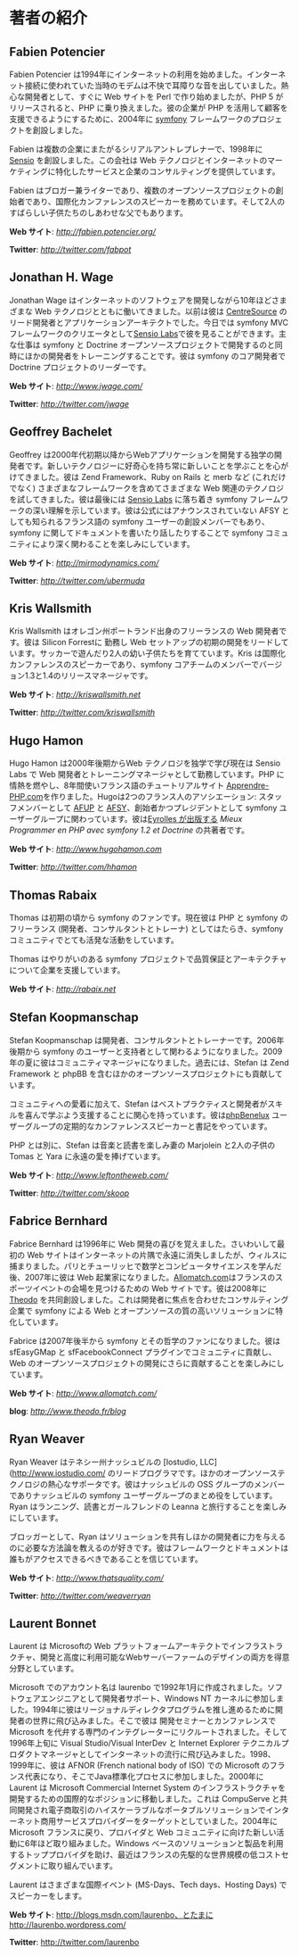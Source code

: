 著者の紹介
==========

Fabien Potencier
----------------

Fabien Potencier は1994年にインターネットの利用を始めました。インターネット接続に使われていた当時のモデムは不快で耳障りな音を出していました。熱心な開発者として、すぐに Web サイトを Perl で作り始めましたが、PHP 5 がリリースされると、PHP に乗り換えました。彼の企業が PHP を活用して顧客を支援できるようにするために、2004年に [symfony](http://www.symfony-project.org/) フレームワークのプロジェクトを創設しました。

Fabien は複数の企業にまたがるシリアルアントレプレナーで、1998年に [Sensio](http://www.sensio.com/) を創設しました。この会社は Web テクノロジとインターネットのマーケティングに特化したサービスと企業のコンサルティングを提供しています。

Fabien はブロガー兼ライターであり、複数のオープンソースプロジェクトの創始者であり、国際化カンファレンスのスピーカーを務めています。そして2人のすばらしい子供たちのしあわせな父でもあります。

**Web サイト**: *http://fabien.potencier.org/*

**Twitter**: *http://twitter.com/fabpot*

Jonathan H. Wage
----------------

Jonathan Wage はインターネットのソフトウェアを開発しながら10年ほどさまざまな Web テクノロジとともに働いてきました。以前は彼は [CentreSource](http://www.centresource.com) のリード開発者とアプリケーションアーキテクトでした。今日では symfony MVC フレームワークのクリエータとして[Sensio Labs](http://www.sensiolabs.com)で彼を見ることができます。主な仕事は symfony と Doctrine オープンソースプロジェクトで開発するのと同時にほかの開発者をトレーニングすることです。彼は symfony のコア開発者で Doctrine プロジェクトのリーダーです。

**Web サイト**: *http://www.jwage.com/*

**Twitter**: *http://twitter.com/jwage*

Geoffrey Bachelet
-----------------

Geoffrey は2000年代初期以降からWebアプリケーションを開発する独学の開発者です。新しいテクノロジーに好奇心を持ち常に新しいことを学ぶことを心がけてきました。彼は Zend Framework、Ruby on Rails と merb など (これだけでなく) さまざまなフレームワークを含めてさまざまな Web 関連のテクノロジを試してきました。彼は最後には [Sensio Labs](http://www.sensiolabs.com/) に落ち着き symfony  フレームワークの深い理解を示しています。彼は公式にはアナウンスされていない AFSY としても知られるフランス語の symfony ユーザーの創設メンバーでもあり、symfony に関してドキュメントを書いたり話したりすることで symfony コミュニティにより深く関わることを楽しみにしています。

**Web サイト**: *http://mirmodynamics.com/*

**Twitter**: *http://twitter.com/ubermuda*

Kris Wallsmith
--------------

Kris Wallsmith はオレゴン州ポートランド出身のフリーランスの Web 開発者です。彼は Silicon Forrestに 勤務し Web セットアップの初期の開発をリードしています。サッカーで遊んだり2人の幼い子供たちを育てています。Kris は国際化カンファレンスのスピーカーであり、symfony コアチームのメンバーでバージョン1.3と1.4のリリースマネージャです。

**Web サイト**: *http://kriswallsmith.net*

**Twitter**: *http://twitter.com/kriswallsmith*

Hugo Hamon
----------

Hugo Hamon は2000年後期からWeb テクノロジを独学で学び現在は Sensio Labs で Web 開発者とトレーニングマネージャとして勤務しています。PHP に情熱を燃やし、8年間使いフランス語のチュートリアルサイト
[Apprendre-PHP.com](http://www.apprendre-php.com)を作りました。Hugoは2つのフランス人のアソシエーション: スタッフメンバーとして [AFUP](http://www.afup.org) と [AFSY](http://www.afsy.fr)、創始者かつプレジデントとして symfony ユーザーグループに関わっています。彼は[Eyrolles が出版する](http://www.editions-eyrolles.com/Livre/9782212124941/symfony) _Mieux Programmer en PHP avec symfony 1.2 et Doctrine_ の共著者です。

**Web サイト**: *http://www.hugohamon.com*

**Twitter**: *http://twitter.com/hhamon*

Thomas Rabaix
-------------

Thomas は初期の頃から symfony のファンです。現在彼は PHP と symfony のフリーランス (開発者、コンサルタントとトレーナ) としてはたらき、symfony コミュニティでとても活発な活動をしています。

Thomas はやりがいのある symfony プロジェクトで品質保証とアーキテクチャについて企業を支援しています。

**Web サイト**: *http://rabaix.net*

Stefan Koopmanschap
-------------------

Stefan Koopmanschap は開発者、コンサルタントとトレーナーです。2006年後期から symfony のユーザーと支持者として関わるようになりました。2009年の夏に彼はコミュニティマネージャになりました。過去には、Stefan は Zend Framework と phpBB を含むほかのオープンソースプロジェクトにも貢献しています。

コミュニティへの愛着に加えて、Stefan はベストプラクティスと開発者がスキルを喜んで学ぶよう支援することに関心を持っています。彼は[phpBenelux](http://www.phpbenelux.eu/) ユーザーグループの定期的なカンファレンススピーカーと書記をやっています。

PHP とは別に、Stefan は音楽と読書を楽しみ妻の Marjolein と2人の子供の Tomas と Yara に永遠の愛を捧げています。

**Web サイト**: *http://www.leftontheweb.com/*

**Twitter**: *http://twitter.com/skoop*

Fabrice Bernhard
----------------

Fabrice Bernhard は1996年に Web 開発の喜びを覚えました。さいわいして最初の Web サイトはインターネットの片隅で永遠に消失しましたが、ウィルスに捕まりました。パリとチューリッヒで数学とコンピュータサイエンスを学んだ後、2007年に彼は Web 起業家になりました。[Allomatch.com](http://www.allomatch.com)はフランスのスポーツイベントの会場を見つけるための Web サイトです。彼は2008年に[Theodo](http://www.theodo.fr) を共同創設しました。これは開発者に焦点を合わせたコンサルティング企業で symfony による Web とオープンソースの質の高いソリューションに特化しています。

Fabrice は2007年後半から symfony とその哲学のファンになりました。彼は sfEasyGMap と sfFacebookConnect プラグインでコミュニティに貢献し、Web のオープンソースプロジェクトの開発にさらに貢献することを楽しみにしています。

**Web サイト**: *http://www.allomatch.com/*

**blog**: *http://www.theodo.fr/blog*

Ryan Weaver
-----------

Ryan Weaver はテネシー州ナッシュビルの [Iostudio, LLC](http://www.iostudio.com/ のリードプログラマです。ほかのオープンソーステクノロジの熱心なサポータです。彼はナッシュビルの OSS グループのメンバーでありナッシュビルの symfony ユーザーグループのまとめ役をしています。Ryan はランニング、読書とガールフレンドの Leanna と旅行することを楽しみにしています。

ブロッガーとして、Ryan はソリューションを共有しほかの開発者に力を与えるのに必要な方法論を教えるのが好きです。彼はフレームワークとドキュメントは誰もがアクセスできるべきであることを信じています。

**Web サイト**: *http://www.thatsquality.com/*

**Twitter**: *http://twitter.com/weaverryan*

Laurent Bonnet
--------------

Laurent は Microsoftの Web プラットフォームアーキテクトでインフラストラクチャ、開発と高度に利用可能なWebサーバーファームのデザインの両方を得意分野としています。

Microsoft でのアカウント名は laurenbo で1992年1月に作成されました。ソフトウェアエンジニアとして開発者サポート、Windows NT カーネルに参加しました。1994年に彼はリージョナルディレクタプログラムを推し進めるために開発者の世界に飛び込みました。そこで彼は 開発セミナーとカンファレンスで Microsoft を代弁する専門のインテグレーターにリクルートされました。そして1996年上旬に Visual Studio/Visual InterDev と Internet Explorer テクニカルプロダクトマネージャとしてインターネットの流行に飛び込みました。1998、1999年に、彼は AFNOR (French national body of ISO) での Microsoft のフランス代表になり、そこでJava標準化プロセスに参加しました。2000年に Laurent は Microsoft Commercial Internet System のインフラストラクチャを開発するための国際的なポジションに移動しました。これは CompuServe と共同開発され電子商取引のハイスケーラブルなポータブルソリューションでインターネット商用サービスプロバイダーをターゲットとしていました。2004年に Microsoft フランスに戻り、プロバイダと Web コミュニティに向けた新しい活動に6年ほど取り組みました。Windows ベースのソリューションと製品を利用するトッププロバイダを助け、最近はフランスの先駆的な世界規模の低コストセグメントに取り組んでいます。

Laurent はさまざまな国際イベント (MS-Days、Tech days、Hosting Days) でスピーカーをします。

**Web サイト**: http://blogs.msdn.com/laurenbo、とたまに http://laurenbo.wordpress.com/

**Twitter**: http://twitter.com/laurenbo
